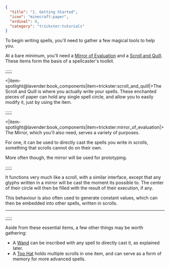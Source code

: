 ```json
{
  "title": "1. Getting Started",
  "icon": "minecraft:paper",
  "ordinal": 0,
  "category": "trickster:tutorials"
}
```

To begin writing spells, you'll need to gather a few magical tools to help you.


At a bare minimum, you'll need a [Mirror of Evaluation](^trickster:items/mirror_of_evaluation) 
and a [Scroll and Quill](^trickster:items/scroll_and_quill).
These items form the basis of a spellcaster's toolkit.

;;;;;

<|item-spotlight@lavender:book_components|item=trickster:scroll_and_quill|>The Scroll and Quill is where you actually write your spells.
These enchanted pieces of paper can hold any single spell circle, 
and allow you to easily modify it, just by using the item.

;;;;;

<|item-spotlight@lavender:book_components|item=trickster:mirror_of_evaluation|>The Mirror, which you'll also need, serves a variety of purposes.


For one, it can be used to directly cast the spells you write in scrolls, 
something that scrolls cannot do on their own.


More often though, the mirror will be used for prototyping.

;;;;;

It functions very much like a scroll, with a similar interface, 
except that any glyphs written in a mirror will be cast the moment its possible to.
The center of their circle will then be filled with the result of their execution, if any.


This behaviour is also often used to generate constant values, 
which can then be embedded into other spells, written in scrolls.

---

;;;;;

Aside from these essential items, a few other things may be worth gathering:

- A [Wand](^trickster:items/wand) can be inscribed with any spell to directly cast it, as explained later.
- A [Top Hat](^trickster:items/top_hat) holds multiple scrolls in one item, and can serve as a form of memory for more advanced spells.
